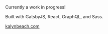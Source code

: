 Currently a work in progress!

Built with GatsbyJS, React, GraphQL, and Sass.

[kalynbeach.com](https://kalynbeach.com)
